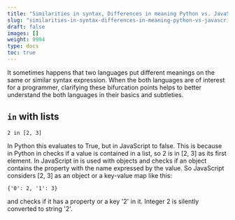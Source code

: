 ```yaml
---
title: "Similarities in syntax, Differences in meaning Python vs. JavaScript"
slug: "similarities-in-syntax-differences-in-meaning-python-vs-javascript"
draft: false
images: []
weight: 9994
type: docs
toc: true
---
```


It sometimes happens that two languages put different meanings on the same or similar syntax expression. When the both languages are of interest for a programmer,  clarifying these bifurcation points helps to better understand the both languages in their basics and subtleties.

## `in` with lists
    2 in [2, 3]

In Python this evaluates to True, but in JavaScript to false. This is because in Python in checks if a value is contained in a list, so 2 is in [2, 3] as its first element. In JavaScript in is used with objects and checks if an object contains the property with the name expressed by the value. So JavaScript considers [2, 3] as an object or a key-value map like this:

    {'0': 2, '1': 3}

and checks if it has a property or a key '2' in it. Integer 2 is silently converted to string '2'.


